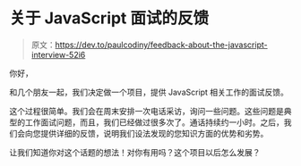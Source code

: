 # 关于 JavaScript 面试的反馈

> 原文：<https://dev.to/paulcodiny/feedback-about-the-javascript-interview-52i6>

你好，

和几个朋友一起，我们决定做一个项目，提供 JavaScript 相关工作的面试反馈。

这个过程很简单。我们会在周末安排一次电话采访，询问一些问题。这些问题是典型的工作面试问题，而且，我们已经做过很多次了。通话持续约一小时。之后，我们会向您提供详细的反馈，说明我们设法发现的您知识方面的优势和劣势。

让我们知道你对这个话题的想法！对你有用吗？这个项目以后怎么发展？